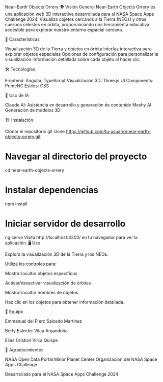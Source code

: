 Near-Earth Objects Orrery
🌍 Visión General
Near-Earth Objects Orrery es una aplicación web 3D interactiva desarrollada para el NASA Space Apps Challenge 2024. Visualiza objetos cercanos a la Tierra (NEOs) y otros cuerpos celestes en órbita, proporcionando una herramienta educativa accesible para explorar nuestro entorno espacial cercano.

🚀 Características

Visualización 3D de la Tierra y objetos en órbita
Interfaz interactiva para explorar objetos espaciales
Opciones de configuración para personalizar la visualización
Información detallada sobre cada objeto al hacer clic

🛠️ Tecnologías

Frontend: Angular, TypeScript
Visualización 3D: Three.js
UI Components: PrimeNG
Estilos: CSS

🤖 Uso de IA

Claude AI: Asistencia en desarrollo y generación de contenido
Meshy AI: Generación de modelos 3D

🏗️ Instalación

Clonar el repositorio
git clone https://github.com/tu-usuario/near-earth-objects-orrery.git

# Navegar al directorio del proyecto
cd near-earth-objects-orrery

# Instalar dependencias
npm install

# Iniciar servidor de desarrollo
ng serve
Visita http://localhost:4200/ en tu navegador para ver la aplicación.
🖥️ Uso

Explora la visualización 3D de la Tierra y los NEOs.


Utiliza los controles para:


Mostrar/ocultar objetos específicos

Activar/desactivar visualización de órbitas

Mostrar/ocultar nombres de objetos

Haz clic en los objetos para obtener información detallada.


👥 Equipo

Emmanuel del Piero Salcedo Martinez

Berly Esleider Vilca Argandoña

Elias Cristian Vilca Quispe

🙏 Agradecimientos

NASA Open Data Portal
Minor Planet Center
Organización del NASA Space Apps Challenge


Desarrollado para el NASA Space Apps Challenge 2024
